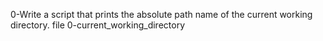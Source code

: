 0-Write a script that prints the absolute path name of the current working directory. file 0-current_working_directory